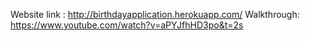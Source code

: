 Website link : http://birthdayapplication.herokuapp.com/
Walkthrough: https://www.youtube.com/watch?v=aPYJfhHD3po&t=2s
